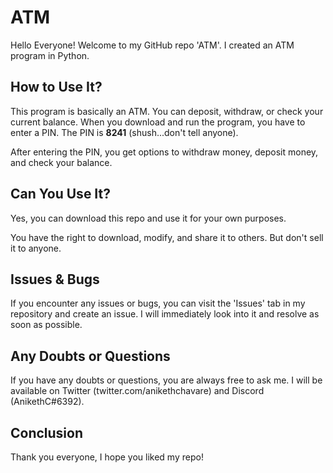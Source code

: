 # ATM

Hello Everyone! Welcome to my GitHub repo 'ATM'. I created an ATM program in Python.

## How to Use It?

This program is basically an ATM. You can deposit, withdraw, or check your current balance. When you download and run the program, you have to enter a PIN. The PIN is **8241** (shush...don't tell anyone).

After entering the PIN, you get options to withdraw money, deposit money, and check your balance.

## Can You Use It?

Yes, you can download this repo and use it for your own purposes.

You have the right to download, modify, and share it to others. But don't sell it to anyone.

## Issues & Bugs

If you encounter any issues or bugs, you can visit the 'Issues' tab in my repository and create an issue. I will immediately look into it and resolve as soon as possible.

## Any Doubts or Questions

If you have any doubts or questions, you are always free to ask me. I will be available on Twitter (twitter.com/anikethchavare) and Discord (AnikethC#6392).

## Conclusion

Thank you everyone, I hope you liked my repo!
